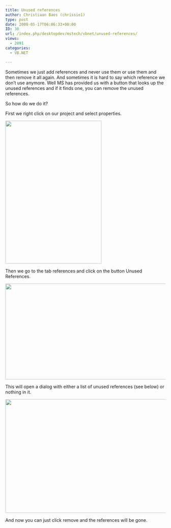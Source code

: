 ```yaml
---
title: Unused references
author: Christiaan Baes (chrissie1)
type: post
date: 2008-05-17T06:06:33+00:00
ID: 30
url: /index.php/desktopdev/mstech/vbnet/unused-references/
views:
  - 2891
categories:
  - VB.NET

---
```

Sometimes we just add references and never use them or use them and then remove it all again. And sometimes it is hard to say which reference we don&#8217;t use anymore. Well MS has provided us with a button that looks up the unused references and if it finds one, you can remove the unused references.

So how do we do it?

First we right click on our project and select properties.

<div class="image_block">
  <img src="https://lessthandot.z19.web.core.windows.net/wp-content/uploads/blogs/DesktopDev/Nieuw-3.jpg" alt="" title="" width="302" height="448" />
</div>

Then we go to the tab references and click on the button Unused References.

<div class="image_block">
  <img src="https://lessthandot.z19.web.core.windows.net/wp-content/uploads/blogs/DesktopDev/Nieuw-5.jpg" alt="" title="" width="579" height="300" />
</div>

This will open a dialog with either a list of unused references (see below) or nothing in it.

<div class="image_block">
  <img src="https://lessthandot.z19.web.core.windows.net/wp-content/uploads/blogs/DesktopDev/Nieuw-6.jpg" alt="" title="" width="565" height="356" />
</div>

And now you can just click remove and the references will be gone.